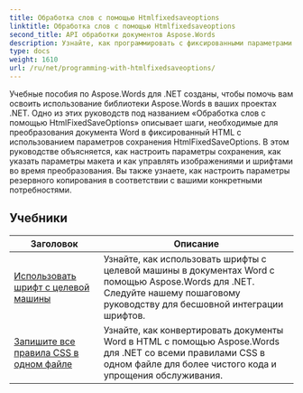 ```yaml
---
title: Обработка слов с помощью Htmlfixedsaveoptions
linktitle: Обработка слов с помощью Htmlfixedsaveoptions
second_title: API обработки документов Aspose.Words
description: Узнайте, как программировать с фиксированными параметрами сохранения HTML в Aspose.Words для .NET. Учебные пособия познакомят вас с различными функциями создания HTML-документов с фиксированным макетом и встроенными изображениями.
type: docs
weight: 1610
url: /ru/net/programming-with-htmlfixedsaveoptions/
---
```

Учебные пособия по Aspose.Words для .NET созданы, чтобы помочь вам освоить использование библиотеки Aspose.Words в ваших проектах .NET. Одно из этих руководств под названием «Обработка слов с помощью HtmlFixedSaveOptions» описывает шаги, необходимые для преобразования документа Word в фиксированный HTML с использованием параметров сохранения HtmlFixedSaveOptions. В этом руководстве объясняется, как настроить параметры сохранения, как указать параметры макета и как управлять изображениями и шрифтами во время преобразования. Вы также узнаете, как настроить параметры резервного копирования в соответствии с вашими конкретными потребностями.

 ## Учебники
| Заголовок | Описание |
| --- | --- |
| [Использовать шрифт с целевой машины](./use-font-from-target-machine/) | Узнайте, как использовать шрифты с целевой машины в документах Word с помощью Aspose.Words для .NET. Следуйте нашему пошаговому руководству для бесшовной интеграции шрифтов. |
| [Запишите все правила CSS в одном файле](./write-all-css-rules-in-single-file/) | Узнайте, как конвертировать документы Word в HTML с помощью Aspose.Words для .NET со всеми правилами CSS в одном файле для более чистого кода и упрощения обслуживания. |